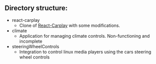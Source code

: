 ## Directory structure:
- react-carplay
    - Clone of [React-Carplay](https://github.com/rhysmorgan134/react-carplay) with some modifications.
- climate
    - Application for managing climate controls. Non-functioning and incomplete
- steeringWheelControls
    - Integration to control linux media players using the cars steering wheel controls